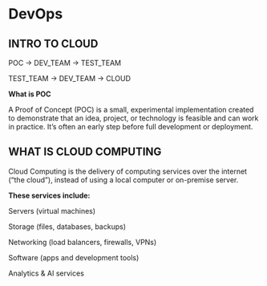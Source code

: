 # DevOps

## INTRO TO CLOUD

POC -> DEV_TEAM -> TEST_TEAM

TEST_TEAM -> DEV_TEAM -> CLOUD

**What is POC**

A Proof of Concept (POC) is a small, experimental implementation created to demonstrate that an idea, project, or technology is feasible and can work in practice. It’s often an early step before full development or deployment.



## WHAT IS CLOUD COMPUTING

Cloud Computing is the delivery of computing services over the internet (“the cloud”), instead of using a local computer or on-premise server.

**These services include:**

Servers (virtual machines)

Storage (files, databases, backups)

Networking (load balancers, firewalls, VPNs)

Software (apps and development tools)

Analytics & AI services
